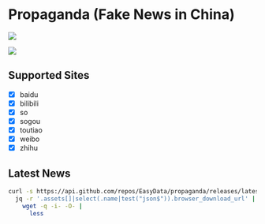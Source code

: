 Propaganda (Fake News in China)
===============================

![](https://github.com/easydata/propaganda/actions/workflows/update.yml/badge.svg)

![](https://upload.wikimedia.org/wikipedia/commons/thumb/f/fa/Spectators_in_front_of_a_large_sign_on_Nixon%27s_motorcade_route_in_China._-_NARA_-_194413.tif/lossy-page1-440px-Spectators_in_front_of_a_large_sign_on_Nixon%27s_motorcade_route_in_China._-_NARA_-_194413.tif.jpg)

## Supported Sites

- [x] baidu
- [x] bilibili
- [x] so
- [x] sogou
- [x] toutiao
- [x] weibo
- [x] zhihu

## Latest News

```bash
curl -s https://api.github.com/repos/EasyData/propaganda/releases/latest |
  jq -r '.assets[]|select(.name|test("json$")).browser_download_url' |
    wget -q -i- -O- |
      less
```
